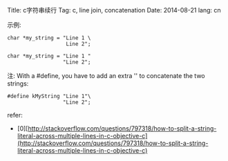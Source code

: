 Title: c字符串续行
Tag: c, line join, concatenation
Date: 2014-08-21
lang: cn

示例:  

    char *my_string = "Line 1 \
                       Line 2";

    char *my_string = "Line 1 "
                      "Line 2";

注: With a #define, you have to add an extra '\' to concatenate the two strings:

    #define kMyString "Line 1"\
                      "Line 2";

refer:

- [0][http://stackoverflow.com/questions/797318/how-to-split-a-string-literal-across-multiple-lines-in-c-objective-c](http://stackoverflow.com/questions/797318/how-to-split-a-string-literal-across-multiple-lines-in-c-objective-c)
